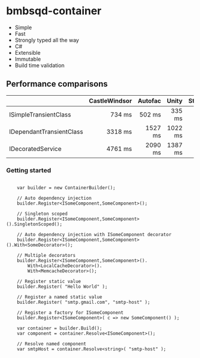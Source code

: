 bmbsqd-container
=========

* Simple
* Fast
* Strongly typed all the way
* C#
* Extensible
* Immutable
* Build time validation



## Performance comparisons
<!--
|                           | CastleWindsor | Autofac |   Unity | StructureMap | Bmbsqd |
|                           | ------------: | ------: | ------: | -----------: | -----: |
| ISimpleTransientClass     |        734 ms |  502 ms |  335 ms |       294 ms |  32 ms |
| IDependantTransientClass  |       3318 ms | 1527 ms | 1022 ms |       575 ms |  58 ms |
| IDecoratedService         |       4761 ms | 2090 ms | 1387 ms |       547 ms |  59 ms |
-->

<table>
<thead>
<tr>
<th>                           </th>
<th align="right"> CastleWindsor </th>
<th align="right"> Autofac </th>
<th align="right">   Unity </th>
<th align="right"> StructureMap </th>
<th align="right"> Bmbsqd </th>
</tr>
</thead>
<tbody>
<tr>
<td> ISimpleTransientClass     </td>
<td align="right">        734 ms </td>
<td align="right">  502 ms </td>
<td align="right">  335 ms </td>
<td align="right">       294 ms </td>
<td align="right">  32 ms </td>
</tr>
<tr>
<td> IDependantTransientClass  </td>
<td align="right">       3318 ms </td>
<td align="right"> 1527 ms </td>
<td align="right"> 1022 ms </td>
<td align="right">       575 ms </td>
<td align="right">  58 ms </td>
</tr>
<tr>
<td> IDecoratedService         </td>
<td align="right">       4761 ms </td>
<td align="right"> 2090 ms </td>
<td align="right"> 1387 ms </td>
<td align="right">       547 ms </td>
<td align="right">  59 ms </td>
</tr>
</tbody>
</table>

### Getting started

```CSharp

	var builder = new ContainerBuilder();

	// Auto dependency injection
	builder.Register<ISomeComponent,SomeComponent>();

	// Singleton scoped
	builder.Register<ISomeComponent,SomeComponent>().SingletonScoped();

	// Auto dependency injection with ISomeComponent decorator
	builder.Register<ISomeComponent,SomeComponent>().With<SomeDecorator>();

	// Multiple decorators
	builder.Register<ISomeComponent,SomeComponent>().
		With<LocalCacheDecorator>().
		With<MemcacheDecorator>();

	// Register static value
	builder.Register( "Hello World" );

	// Register a named static value
	builder.Register( "smtp.gmail.com", "smtp-host" );

	// Register a factory for ISomeComponent
	builder.Register<ISomeComponent>( c => new SomeComponent() );

	var container = builder.Build();
	var component = container.Resolve<ISomeComponent>();

	// Resolve named component
	var smtpHost = container.Resolve<string>( "smtp-host" );
```